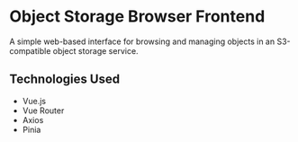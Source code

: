 # Object Storage Browser Frontend
A simple web-based interface for browsing and managing objects in an S3-compatible object storage service.

## Technologies Used
- Vue.js
- Vue Router
- Axios
- Pinia


